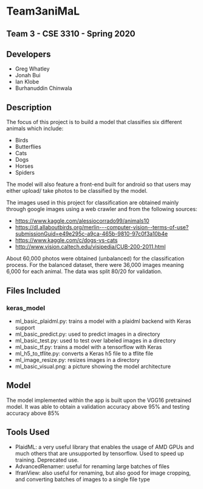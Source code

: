 # Team3aniMaL
## Team 3 - CSE 3310 - Spring 2020

## Developers
- Greg Whatley
- Jonah Bui
- Ian Klobe
- Burhanuddin Chinwala
## Description
The focus of this project is to build a model that classifies six different animals which include:
- Birds
- Butterflies
- Cats
- Dogs
- Horses
- Spiders

The model will also feature a front-end built for android so that users may either upload/ take photos to be classified by the model. 

The images used in this project for classification are obtained mainly through google images using a web crawler and from the following sources:
- https://www.kaggle.com/alessiocorrado99/animals10
- https://dl.allaboutbirds.org/merlin---computer-vision--terms-of-use?submissionGuid=e49e295c-a9ca-465b-9810-97c0f3a10b4e
- https://www.kaggle.com/c/dogs-vs-cats
- http://www.vision.caltech.edu/visipedia/CUB-200-2011.html

About 60,000 photos were obtained (unbalanced) for the classification process. For the balanced dataset, there were 36,000 images meaning 6,000 for each animal. The data was split 80/20 for validation.

## Files Included
### keras_model
- ml_basic_plaidml.py: trains a model with a plaidml backend with Keras support
- ml_basic_predict.py: used to predict images in a directory
- ml_basic_test.py: used to test over labeled images in a directory
- ml_basic_tf.py: trains a model with a tensorflow with Keras
- ml_h5_to_tflite.py: converts a Keras h5 file to a tflite file 
- ml_image_resize.py: resizes images in a directory
- ml_basic_visual.png: a picture showing the model architecture

## Model
The model implemented within the app is built upon the VGG16 pretrained model. It was able to obtain a validation accuracy above 95% and testing accuracy above 85%

## Tools Used
- PlaidML: a very useful library that enables the usage of AMD GPUs and much others that are unsupported by tensorflow. Used to speed up training. Deprecated use.
- AdvancedRenamer: useful for renaming large batches of files
- IfranView: also useful for renaming, but also good for image cropping, and converting batches of images to a single file type
